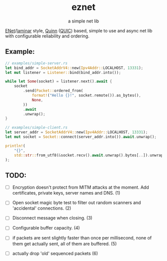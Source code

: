 <div align="center">

# eznet

a simple net lib

</div>

[ENet](http://enet.bespin.org/)/[laminar](https://github.com/TimonPost/laminar)
style, [Quinn](https://github.com/quinn-rs/quinn) ([QUIC](https://en.wikipedia.org/wiki/QUIC))
based, simple to use and async net lib with configurable reliability and ordering.

## Example:

```rust
// examples/simple-server.rs
let bind_addr = SocketAddrV4::new(Ipv4Addr::LOCALHOST, 13331);
let mut listener = Listener::bind(bind_addr.into());

while let Some(socket) = listener.next().await {
    socket
        .send(Packet::ordered_from(
            format!("Hello {}!", socket.remote()).as_bytes(),
            None,
        ))
        .await
        .unwrap();
}

// examples/simple-client.rs
let server_addr = SocketAddrV4::new(Ipv4Addr::LOCALHOST, 13331);
let mut socket = Socket::connect(server_addr.into()).await.unwrap();

println!(
    "{}",
    std::str::from_utf8(&socket.recv().await.unwrap().bytes[..]).unwrap()
);
```

## TODO:

- [ ] Encryption doesn't protect
      from MITM attacks at the moment.
      Add certificates, private keys,
      server names and DNS. (1)

- [ ] Open socket magic byte test to
      filter out random scanners and
      'accidental' connections. (2)

- [ ] Disconnect message when closing. (3)

- [ ] Configurable buffer capacity. (4)

- [ ] if packets are sent slightly faster
      than once per millisecond, none of them
      get actually sent, all of them are buffered. (5)

- [ ] actually drop 'old' sequenced packets (6)
